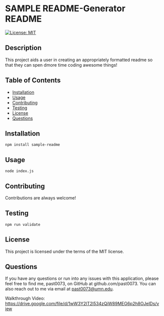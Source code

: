 # SAMPLE README-Generator README 

[![License: MIT](https://img.shields.io/badge/License-MIT-yellow.svg)](https://opensource.org/licenses/MIT)

## Description

This project aids a user in creating an appropriately formatted readme so that they can spen dmore time coding awesome things!

## Table of Contents 

* [Installation](#installation)
* [Usage](#usage)
* [Contributing](#contributing)
* [Testing](#testing)
* [License](#license)
* [Questions](#questions)

## Installation
```
npm install sample-readme
```
## Usage
```
node index.js
```
## Contributing
Contributions are always welcome!
## Testing
```
npm run validate
```
## License
This project is licensed under the terms of the MIT license.
## Questions
If you have any questions or run into any issues with this application, please feel free to find me, past0073, on GitHub at github.com/past0073. You can also reach out to me via email at past0073@umn.edu.

Walkthrough Video:
https://drive.google.com/file/d/1wW3Y2lT2l534zQiW89MEG6p2h8OJeIDs/view